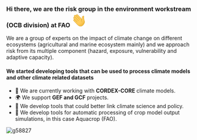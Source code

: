 ### Hi there, we are the risk group in the environment workstream (OCB division) at FAO <img src="https://raw.githubusercontent.com/ABSphreak/ABSphreak/master/gifs/Hi.gif" width="40px" /> </h1>
<p align="left">

We are a group of experts on the impact of climate change on different ecosystems (agricultural and marine ecosystem mainly) and we approach risk from its multiple component (hazard, exposure, vulnerability and adaptive capacity).   
  
  #### We started developing tools that can be used to process climate models and other climate related datasets

- 🏢 We are currently working with **CORDEX-CORE** climate models.
- 🌍 We support **GEF and GCF** projects.
- 🌱 We develop tools that could better link climate science and policy.  
- 🌱 We develop tools for automatic processing of crop model output simulations, in this case Aquacrop (FAO).

![g58827](https://user-images.githubusercontent.com/83447905/169043391-eb5b67b3-4e05-4217-9e26-f46ad543c2a6.png)

